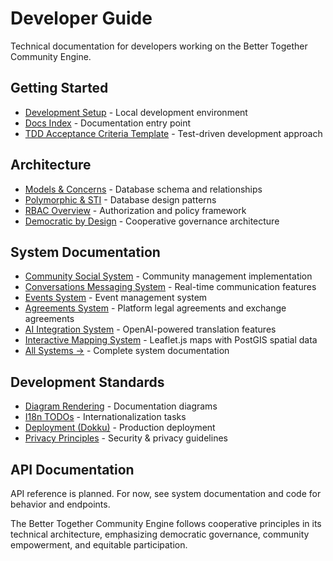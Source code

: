 # Developer Guide

Technical documentation for developers working on the Better Together Community Engine.

## Getting Started
- [Development Setup](../development/dev-setup.md) - Local development environment
- [Docs Index](../README.md) - Documentation entry point
- [TDD Acceptance Criteria Template](../implementation/templates/tdd_acceptance_criteria_template.md) - Test-driven development approach

## Architecture
- [Models & Concerns](architecture/models_and_concerns.md) - Database schema and relationships
- [Polymorphic & STI](architecture/polymorphic_and_sti.md) - Database design patterns
- [RBAC Overview](architecture/rbac_overview.md) - Authorization and policy framework
- [Democratic by Design](../shared/democratic_by_design.md) - Cooperative governance architecture

## System Documentation
- [Community Social System](systems/community_social_system.md) - Community management implementation
- [Conversations Messaging System](systems/conversations_messaging_system.md) - Real-time communication features
- [Events System](systems/events_system.md) - Event management system
- [Agreements System](systems/agreements_system.md) - Platform legal agreements and exchange agreements
- [AI Integration System](systems/ai_integration_system.md) - OpenAI-powered translation features
- [Interactive Mapping System](systems/mapping_system.md) - Leaflet.js maps with PostGIS spatial data
- [All Systems →](systems/) - Complete system documentation

## Development Standards
- [Diagram Rendering](development/diagram_rendering.md) - Documentation diagrams
- [I18n TODOs](development/i18n_todo.md) - Internationalization tasks
- [Deployment (Dokku)](../production/deployment-dokku.md) - Production deployment
- [Privacy Principles](../shared/privacy_principles.md) - Security & privacy guidelines

## API Documentation
API reference is planned. For now, see system documentation and code for behavior and endpoints.

The Better Together Community Engine follows cooperative principles in its technical architecture, emphasizing democratic governance, community empowerment, and equitable participation.
